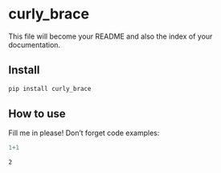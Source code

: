 # curly_brace

<!-- WARNING: THIS FILE WAS AUTOGENERATED! DO NOT EDIT! -->

This file will become your README and also the index of your
documentation.

## Install

``` sh
pip install curly_brace
```

## How to use

Fill me in please! Don’t forget code examples:

``` python
1+1
```

    2
